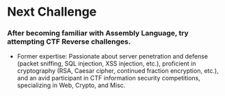 # Next Challenge

### After becoming familiar with Assembly Language, try attempting CTF Reverse challenges.

- Former expertise: Passionate about server penetration and defense (packet sniffing, SQL injection, XSS injection, etc.), proficient in cryptography (RSA, Caesar cipher, continued fraction encryption, etc.), and an avid participant in CTF information security competitions, specializing in Web, Crypto, and Misc.
